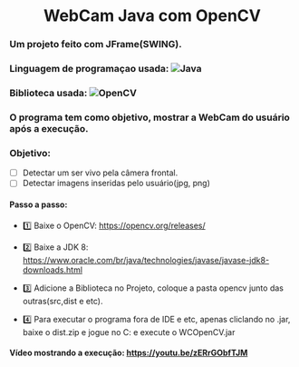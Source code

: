 <h1 align="center"> WebCam Java com OpenCV </h1>

### Um projeto feito com JFrame(SWING).
### Linguagem de programaçao usada: ![Java](https://img.shields.io/badge/-Java-%23FF0000?style=flat-square&logo=Java&logoColor=ffffff)
### Biblioteca usada: ![OpenCV](https://img.shields.io/badge/-OpenCV-%224169E1?style=flat-square&logo=OpenCV&logoColor=ffffff)
### O programa tem como objetivo, mostrar a WebCam do usuário após a execução.

### Objetivo:
- [ ] Detectar um ser vivo pela câmera frontal.
- [ ] Detectar imagens inseridas pelo usuário(jpg, png)

#### Passo a passo:
- 1️⃣ Baixe o OpenCV: https://opencv.org/releases/

- 2️⃣ Baixe a JDK 8: https://www.oracle.com/br/java/technologies/javase/javase-jdk8-downloads.html

- 3️⃣ Adicione a Biblioteca no Projeto, coloque a pasta opencv junto das outras(src,dist e etc).

- 4️⃣ Para executar o programa fora de IDE e etc, apenas cliclando no .jar, baixe o dist.zip e jogue no C: e execute o WCOpenCV.jar

#### Vídeo mostrando a execução: https://youtu.be/zERrGObfTJM
